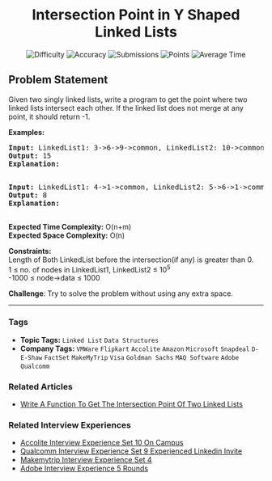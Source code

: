 <h1 align="center">Intersection Point in Y Shaped Linked Lists</h1>

<p align="center">
  <img alt="Difficulty" title="Difficulty" src="https://custom-icon-badges.demolab.com/badge/Difficulty: Medium-1F222E?style=for-the-badge&logoColor=white&logo=fire"/>
  <img alt="Accuracy" title="Accuracy" src="https://custom-icon-badges.demolab.com/badge/Accuracy: 55.77%25-1F222E?style=for-the-badge&logoColor=white&logo=target"/>
  <img alt="Submissions" title="Submissions" src="https://custom-icon-badges.demolab.com/badge/Submissions: 29K+-1F222E?style=for-the-badge&logoColor=white&logo=repo"/>
  <img alt="Points" title="Points" src="https://custom-icon-badges.demolab.com/badge/Points: 4-1F222E?style=for-the-badge&logoColor=white&logo=award"/>
  <img alt="Average Time" title="Average Time" src="https://custom-icon-badges.demolab.com/badge/Average%20Time: N/A-1F222E?style=for-the-badge&logoColor=white&logo=clock"/>
</p>

## Problem Statement

Given two singly linked lists<b>, </b>write a program to get the point where two linked lists intersect each other. If the linked list does not merge at any point, it should return -1.

<b>Examples:</b>

<pre><b>Input: </b>LinkedList1: 3->6->9->common, LinkedList2: 10->common, common: 15->30->NULL
<b>Output: </b>15
<b>Explanation:
</b> </pre>

<pre><b>Input: </b>LinkedList1: 4->1->common, LinkedList2: 5->6->1->common, common: 8->4->5->NULL
<b>Output: </b>8
<b>Explanation: </b>
<b>  </b></pre>

<b>Expected Time Complexity:</b> O(n+m)<br><b>Expected Space </b><b>Complexity</b><b>:</b> O(n)

<b>Constraints:<br></b>Length of Both LinkedList before the intersection(if any) is greater than 0.<br>1 ≤ no. of nodes in LinkedList1, LinkedList2 ≤ 10<sup>5</sup><br>-1000 ≤ node->data ≤ 1000

<b>Challenge</b>: Try to solve the problem without using any extra space.


<hr>

### Tags
- **Topic Tags:** `Linked List` `Data Structures`
- **Company Tags:** `VMWare` `Flipkart` `Accolite` `Amazon` `Microsoft` `Snapdeal` `D-E-Shaw` `FactSet` `MakeMyTrip` `Visa` `Goldman Sachs` `MAQ Software` `Adobe` `Qualcomm`

### Related Articles
- [Write A Function To Get The Intersection Point Of Two Linked Lists](https://www.geeksforgeeks.org/write-a-function-to-get-the-intersection-point-of-two-linked-lists/)

### Related Interview Experiences
- [Accolite Interview Experience Set 10 On Campus](https://www.geeksforgeeks.org/accolite-interview-experience-set-10-on-campus/)
- [Qualcomm Interview Experience Set 9 Experienced Linkedin Invite](https://www.geeksforgeeks.org/qualcomm-interview-experience-set-9-experienced-linkedin-invite/)
- [Makemytrip Interview Experience Set 4](https://www.geeksforgeeks.org/makemytrip-interview-experience-set-4/)
- [Adobe Interview Experience 5 Rounds](https://www.geeksforgeeks.org/adobe-interview-experience-5-rounds/)
